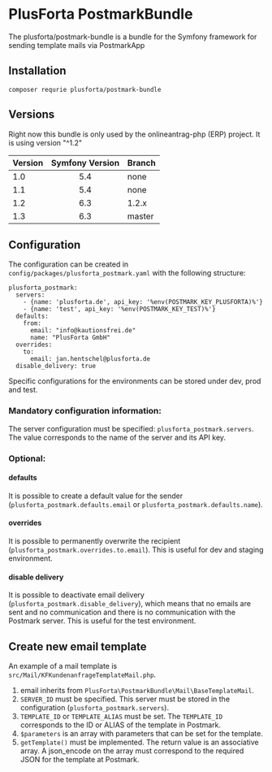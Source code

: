 # PlusForta PostmarkBundle

The plusforta/postmark-bundle is a bundle for the Symfony framework for sending template mails via PostmarkApp

## Installation

```composer requrie plusforta/postmark-bundle```

## Versions

Right now this bundle is only used by the onlineantrag-php (ERP) project.  It is using version "^1.2"

| Version | Symfony Version | Branch |
|---------|:---------------:|--------|
| 1.0     |       5.4       | none   |
| 1.1     |       5.4       | none   |
| 1.2     |       6.3       | 1.2.x  |
| 1.3     |       6.3       | master |

## Configuration

The configuration can be created in `config/packages/plusforta_postmark.yaml` with the following structure:

```
plusforta_postmark:
  servers:
    - {name: 'plusforta.de', api_key: '%env(POSTMARK_KEY_PLUSFORTA)%'}
    - {name: 'test', api_key: '%env(POSTMARK_KEY_TEST)%'}
  defaults:
    from:
      email: "info@kautionsfrei.de"
      name: "PlusForta GmbH"
  overrides:
    to:
      email: jan.hentschel@plusforta.de
  disable_delivery: true

```

Specific configurations for the environments can be stored under dev, prod and test.

### Mandatory configuration information:

The server configuration must be specified:
`plusforta_postmark.servers`.
The value corresponds to the name of the server and its API key.

### Optional:

#### defaults

It is possible to create a default value for the sender (`plusforta_postmark.defaults.email`
or `plusforta_postmark.defaults.name`).

#### overrides

It is possible to permanently overwrite the recipient (`plusforta_postmark.overrides.to.email`). This is useful for
dev and staging environment.

#### disable delivery

It is possible to deactivate email delivery (`plusforta_postmark.disable_delivery`), which means that no emails are sent
and no communication
and there is no communication with the Postmark server. This is useful for the test environment.

## Create new email template

An example of a mail template is `src/Mail/KFKundenanfrageTemplateMail.php`.

1. email inherits from `PlusForta\PostmarkBundle\Mail\BaseTemplateMail`.
2. `SERVER_ID` must be specified. This server must be stored in the configuration (`plusforta_postmark.servers`).
3. `TEMPLATE_ID` or `TEMPLATE_ALIAS` must be set. The `TEMPLATE_ID` corresponds to the ID or ALIAS of the template in
   Postmark.
4. `$parameters` is an array with parameters that can be set for the template.
5. `getTemplate()` must be implemented. The return value is an associative array. A json_encode on the array
   must correspond to the required JSON for the template at Postmark. 